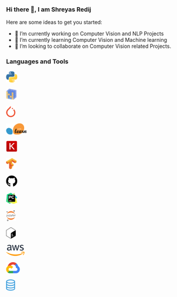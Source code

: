 ### Hi there 👋, I am Shreyas Redij




Here are some ideas to get you started:

- 🔭 I’m currently working on Computer Vision and NLP Projects
- 🌱 I’m currently learning Computer Vision and Machine learning 
- 👯 I’m looking to collaborate on Computer Vision related Projects.

### Languages and Tools


            
<p style="float:left"> 
 
  <img src="https://github.com/shreyas-redij/shreyas-redij/blob/master/assets/python.png" height="30" style="max-width:100%;">&nbsp;&nbsp;&nbsp;
  
  
<img src="https://github.com/shreyas-redij/shreyas-redij/blob/master/assets/numpy.png" height="30" style="max-width:100%;">&nbsp;&nbsp;&nbsp;

</p>


<a target="_blank" rel="noopener noreferrer" href="https://github.com/shreyas-redij/shreyas-redij/blob/master/assets/pytorch.png"><img src="https://github.com/shreyas-redij/shreyas-redij/blob/master/assets/pytorch.png" height="30" style="max-width:100%;"></a>&nbsp;&nbsp;&nbsp;

<a target="_blank" rel="noopener noreferrer" href="https://github.com/shreyas-redij/shreyas-redij/blob/master/assets/scikit.png"><img src="https://github.com/shreyas-redij/shreyas-redij/blob/master/assets/scikit.png" height="30" style="max-width:100%;"></a>&nbsp;&nbsp;&nbsp;

<a target="_blank" rel="noopener noreferrer" href="https://github.com/shreyas-redij/shreyas-redij/blob/master/assets/keras.png"><img src="https://github.com/shreyas-redij/shreyas-redij/blob/master/assets/keras.png" height="30" style="max-width:100%;"></a>&nbsp;&nbsp;&nbsp;

<a target="_blank" rel="noopener noreferrer" href="https://github.com/shreyas-redij/shreyas-redij/blob/master/assets/tensorflow.png"><img src="https://github.com/shreyas-redij/shreyas-redij/blob/master/assets/tensorflow.png" height="30" style="max-width:100%;"></a>&nbsp;&nbsp;&nbsp;



<a target="_blank" rel="noopener noreferrer" href="https://github.com/shreyas-redij/shreyas-redij/blob/master/assets/github.svg"><img src="https://github.com/shreyas-redij/shreyas-redij/blob/master/assets/github.svg" height="30" style="max-width:100%;"></a>&nbsp;&nbsp;&nbsp;

<a target="_blank" rel="noopener noreferrer" href="https://github.com/shreyas-redij/shreyas-redij/blob/master/assets/pycharm.png"><img src="https://github.com/shreyas-redij/shreyas-redij/blob/master/assets/pycharm.png" height="30" style="max-width:100%;"></a>&nbsp;&nbsp;&nbsp;

<a target="_blank" rel="noopener noreferrer" href="https://github.com/shreyas-redij/shreyas-redij/blob/master/assets/jupyter.png"><img src="https://github.com/shreyas-redij/shreyas-redij/blob/master/assets/jupyter.png" height="30" style="max-width:100%;"></a>&nbsp;&nbsp;&nbsp;

<a target="_blank" rel="noopener noreferrer" href="https://github.com/shreyas-redij/shreyas-redij/blob/master/assets/bash.png"><img src="https://github.com/shreyas-redij/shreyas-redij/blob/master/assets/bash.png" height="30" style="max-width:100%;"></a>&nbsp;&nbsp;&nbsp;

<a target="_blank" rel="noopener noreferrer" href="https://github.com/shreyas-redij/shreyas-redij/blob/master/assets/aws.png"><img src="https://github.com/shreyas-redij/shreyas-redij/blob/master/assets/aws.png" height="30" style="max-width:100%;"></a>&nbsp;&nbsp;&nbsp;

<a target="_blank" rel="noopener noreferrer" href="hhttps://github.com/shreyas-redij/shreyas-redij/blob/master/assets/cloud.png"><img src="https://github.com/shreyas-redij/shreyas-redij/blob/master/assets/cloud.png" height="30" style="max-width:100%;"></a>&nbsp;&nbsp;&nbsp;

<a target="_blank" rel="noopener noreferrer" href="https://github.com/shreyas-redij/shreyas-redij/blob/master/assets/sql.png"><img src="https://github.com/shreyas-redij/shreyas-redij/blob/master/assets/sql.png" height="30" style="max-width:100%;"></a>&nbsp;&nbsp;&nbsp;
<br>




<!--
**shreyas-redij/shreyas-redij** is a ✨ _special_ ✨ repository because its `README.md` (this file) appears on your GitHub profile.

- 🤔 I’m looking for help with ...
- 💬 Ask me about ...
- 😄 Pronouns: ...
- ⚡ Fun fact: ...
-->
